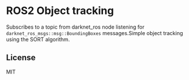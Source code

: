 # ROS2 Object tracking

 Subscribes to a topic from darknet_ros node listening for `darknet_ros_msgs::msg::BoundingBoxes` messages.Simple object tracking using the SORT algorithm.
 
 
 
## License
MIT